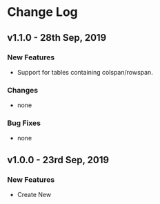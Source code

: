 # Change Log

## v1.1.0 - 28th Sep, 2019

### New Features

- Support for tables containing colspan/rowspan.

### Changes

- none

### Bug Fixes

- none

## v1.0.0 - 23rd Sep, 2019

### New Features

- Create New

